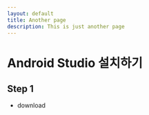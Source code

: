 ```yaml
---
layout: default
title: Another page
description: This is just another page
---
```



# Android Studio 설치하기

## Step 1

* download

